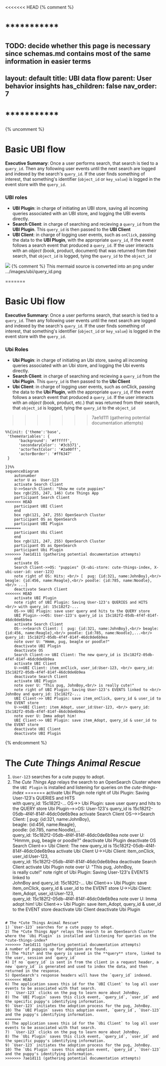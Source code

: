 <<<<<<< HEAD
{% comment %}
# ***********
TODO: decide whether this page is necessary since schemas.md contains most of the same information
in easier terms
---
layout: default
title: UBI data flow
parent: User behavior insights
has_children: false
nav_order: 7
---
# ***********
{% uncomment %}

# Basic UBI flow
**Executive Summary**: Once a user performs search, that search is tied to a `query_id`.  Then any following user events until the next search are logged and indexed by the search's `query_id`. If the user finds something of interest, that something's identifier (`object_id` or `key_value`) is logged in the event store with the `query_id`.

### UBI roles
- **UBI Plugin**: in charge of initiating an UBI store, saving all incoming queries associated with an UBI store, and logging the UBI events directly.
- **Search Client**: in charge of searching and recieving a `query_id` from the **UBI Plugin**.  This `query_id` is then passed to the **UBI Client**
- **UBI Client**: in charge of logging user events, such as `onClick`, passing the data to the **UBI Plugin**, with the appropriate `query_id`, if the event follows a search event that produced a `query_id`. 
If the user interacts with an *object* (book, product, document) that was returned from their search, that `object_id` is logged, tying the `query_id` to the `object_id`


<img src="{{site.url}}{{site.baseurl}}/images/ubi/query_id.png" />
{% comment %}
This mermaid source is converted into an png under 
.../images/ubi/query_id.png

<!-- vale off -->

=======

# Basic Ubi flow
**Executive Summary**: Once a user performs search, that search is tied to a `query_id`.  Then any following user events until the next search are logged and indexed by the search's `query_id`. If the user finds something of interest, that something's identifier (`object_id` or `key_value`) is logged in the event store with the `query_id`.

### Ubi Roles
- **Ubi Plugin**: in charge of initiating an Ubi store, saving all incoming queries associated with an Ubi store, and logging the Ubi events directly.
- **Search Client**: in charge of searching and recieving a `query_id` from the **Ubi Plugin**.  This `query_id` is then passed to the **Ubi Client**
- **Ubi Client**: in charge of logging user events, such as onClick, passing the data to the **Ubi Plugin**, with the appropriate `query_id`, if the event follows a search event that produced a `query_id`. 
If the user interacts with an *object* (book, product, etc.) that was returned from their search, that `object_id` is logged, tying the `query_id` to the `object_id`


>>>>>>> 7ae1d111 (gathering potential documentation attempts)
```mermaid
%%{init: {'theme':'base',
 'themeVariables': {
      'background': '#ffffff',
      'secondaryColor': '#3cb371',
      'actorTextColor': '#2a00ff',
      'actorBorder': '#ff6347'
 }

}}%%
sequenceDiagram
    autonumber
    actor U as  User-123
    activate Search Client
    U->>Search Client: "Show me cute puppies"
    box rgb(255, 247, 146) Cute Things App
    participant Search Client
<<<<<<< HEAD
    participant UBI Client
    end  
    box rgb(121, 247, 255) OpenSearch Cluster
    participant OS as OpenSearch
    participant UBI Plugin
=======
    participant Ubi Client
    end  
    box rgb(121, 247, 255) OpenSearch Cluster
    participant OS as OpenSearch
    participant Ubi Plugin
>>>>>>> 7ae1d111 (gathering potential documentation attempts)
    end
    activate OS
    Search Client->>OS: "puppies" {X-ubi-store: cute-things-index, X-ubi-user-id: user-123}
    note right of OS: Hits: <br/> [  pug: {id:321, name:JohnBoy},<br/> beagle: {id:456, name:Reagle},<br/> poodle: {id:785, name:Noodle},<br/> ...]
    deactivate Search Client
<<<<<<< HEAD
    activate UBI Plugin
    note right of UBI Plugin: Saving User-123's QUERIES and HITS  <br/> with query_id: 15c182f2-...
    OS->> UBI Plugin: save user query and hits to the QUERY store
    UBI Plugin-->>OS: User-123's query_id is 15c182f2-05db-4f4f-814f-46dc0de6b9ea
    activate Search Client
    OS-->>Search Client: [  pug: {id:321, name:JohnBoy},<br/> beagle: {id:456, name:Reagle},<br/> poodle: {id:785, name:Noodle},...<br/> query_id: 15c182f2-05db-4f4f-814f-46dc0de6b9ea
    note over U: "Hmmm, pug, beagle or poodle?"
    deactivate UBI Plugin
    deactivate OS
    Search Client->> UBI Client: The new query_id is 15c182f2-05db-4f4f-814f-46dc0de6b9ea
    activate UBI Client
    U->>UBI Client: item_onClick, user_id:User-123, <br/> query_id: 15c182f2-05db-4f4f-814f-46dc0de6b9ea
    deactivate Search Client
    activate UBI Plugin
    note over U: "This pug, JohnBoy,<br/> is really cute!"
    note right of UBI Plugin: Saving User-123's EVENTS linked to <br/>  JohnBoy and query_id: 15c182f2-...
    UBI Client->> UBI Plugin: save item_onClick, query_id & user_id to the EVENT store
    U->>UBI Client: item_Adopt, user_id:User-123, <br/> query_id: 15c182f2-05db-4f4f-814f-46dc0de6b9ea
    note over U: Imma adopt him!
    UBI Client->> UBI Plugin: save item_Adopt, query_id & user_id to the EVENT store
    deactivate UBI Client
    deactivate UBI Plugin
```
{% endcomment %}

<!-- vale on -->

<!-- vale off -->
# The *Cute Things Animal Rescue*
<!-- vale on -->
1) `User-123` searches for a cute puppy to adopt.
2) The *Cute Things App* relays the search to an OpenSearch Cluster where the `UBI Plugin` is installed and listening for queries on the *cute-things-index*
=======
    activate Ubi Plugin
    note right of Ubi Plugin: Saving User-123's QUERIES and HITS  <br/> with query_id: 15c182f2-...
    OS->> Ubi Plugin: save user query and hits to the QUERY store
    Ubi Plugin-->>OS: User-123's query_id is 15c182f2-05db-4f4f-814f-46dc0de6b9ea
    activate Search Client
    OS-->>Search Client: [  pug: {id:321, name:JohnBoy},<br/> beagle: {id:456, name:Reagle},<br/> poodle: {id:785, name:Noodle},...<br/> query_id: 15c182f2-05db-4f4f-814f-46dc0de6b9ea
    note over U: "Hmmm, pug, beagle or poodle?"
    deactivate Ubi Plugin
    deactivate OS
    Search Client->> Ubi Client: The new query_id is 15c182f2-05db-4f4f-814f-46dc0de6b9ea
    activate Ubi Client
    U->>Ubi Client: item_onClick, user_id:User-123, <br/> query_id: 15c182f2-05db-4f4f-814f-46dc0de6b9ea
    deactivate Search Client
    activate Ubi Plugin
    note over U: "This pug, JohnBoy,<br/> is really cute!"
    note right of Ubi Plugin: Saving User-123's EVENTS linked to <br/>  JohnBoy and query_id: 15c182f2-...
    Ubi Client->> Ubi Plugin: save item_onClick, query_id & user_id to the EVENT store
    U->>Ubi Client: item_Adopt, user_id:User-123, <br/> query_id: 15c182f2-05db-4f4f-814f-46dc0de6b9ea
    note over U: Imma adopt him!
    Ubi Client->> Ubi Plugin: save item_Adopt, query_id & user_id to the EVENT store
    deactivate Ubi Client
    deactivate Ubi Plugin
```

# The *Cute Things Animal Rescue*
1) `User-123` searches for a cute puppy to adopt.
2) The *Cute Things App* relays the search to an OpenSearch Cluster where the `Ubi Plugin` is installed and listening for queries on the *cute-things-index*
>>>>>>> 7ae1d111 (gathering potential documentation attempts)
A number of puppies up for adoption are found.
3) The *hits* and the query is saved in the **query** store, linked to the user, session and `query_id`
4) If no `query_id` is sent in from the client in a request header, a new `query_id` is generated and used to index the data, and then returned in the response.
5) OpenSearch's response headers will have the `query_id` indexed.
<<<<<<< HEAD
6) The application saves this id for the `UBI Client` to log all user events to be associated with that search.
7)  `User-123` clicks on the pug to learn more about JohnBoy.
8) The `UBI Plugin` saves this click event, `query_id`, `user_id` and the specific puppy's identifying information.
9) `User-123` initiates the adoption process for the pug, JohnBoy.
10) The `UBI Plugin` saves this adoption event, `query_id`, `User-123` and the puppy's identifying information.
=======
6) The application saves this id for the `Ubi Client` to log all user events to be associated with that search.
7)  `User-123` clicks on the pug to learn more about JohnBoy.
8) The `Ubi Plugin` saves this click event, `query_id`, `user_id` and the specific puppy's identifying information.
9) `User-123` initiates the adoption process for the pug, JohnBoy.
10) The `Ubi Plugin` saves this adoption event, `query_id`, `User-123` and the puppy's identifying information.
>>>>>>> 7ae1d111 (gathering potential documentation attempts)
